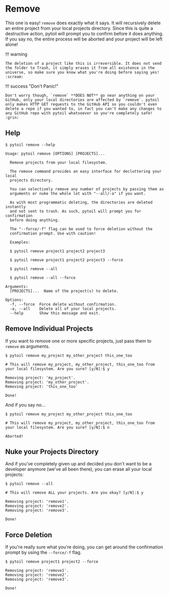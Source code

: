 # Remove

This one is easy! `remove` does exactly what it says. It will recursively delete an entire project from your local projects directory. Since this is quite a destructive action, pytoil will prompt you to confirm before it does anything. If you say no, the entire process will be aborted and your project will be left alone!

!!! warning

    The deletion of a project like this is irreversible. It does not send the folder to Trash, it simply erases it from all existence in the universe, so make sure you know what you're doing before saying yes! :scream:

!!! success "Don't Panic!"

    Don't worry though, `remove` **DOES NOT** go near anything on your GitHub, only your local directories are affected by `remove`. pytoil only makes HTTP GET requests to the GitHub API so you couldn't even delete a repo if you wanted to, in fact you can't make any changes to any GitHub repo with pytoil whatsoever so you're completely safe! :grin:

## Help

<div class="termy">

```console
$ pytoil remove --help

Usage: pytoil remove [OPTIONS] [PROJECTS]...

  Remove projects from your local filesystem.

  The remove command provides an easy interface for decluttering your local
  projects directory.

  You can selectively remove any number of projects by passing them as
  arguments or nuke the whole lot with "--all/-a" if you want.

  As with most programmatic deleting, the directories are deleted instantly
  and not sent to trash. As such, pytoil will prompt you for confirmation
  before doing anything.

  The "--force/-f" flag can be used to force deletion without the
  confirmation prompt. Use with caution!

  Examples:

  $ pytoil remove project1 project2 project3

  $ pytoil remove project1 project2 project3 --force

  $ pytoil remove --all

  $ pytoil remove --all --force

Arguments:
  [PROJECTS]...  Name of the project(s) to delete.

Options:
  -f, --force  Force delete without confirmation.
  -a, --all    Delete all of your local projects.
  --help       Show this message and exit.

```

</div>

## Remove Individual Projects

If you want to remove one or more specific projects, just pass them to `remove` as arguments.

<div class="termy">

```console
$ pytoil remove my_project my_other_project this_one_too

# This will remove my_project, my_other_project, this_one_too from your local filesystem. Are you sure? [y/N]:$ y

Removing project: 'my_project'.
Removing project: 'my_other_project'.
Removing project: 'this_one_too'

Done!
```

</div>

And if you say no...

<div class="termy">

```console
$ pytoil remove my_project my_other_project this_one_too

# This will remove my_project, my_other_project, this_one_too from your local filesystem. Are you sure? [y/N]:$ n

Aborted!
```

</div>

## Nuke your Projects Directory

And if you've completely given up and decided you don't want to be a developer anymore (we've all been there), you can erase all your local projects:

<div class="termy">

```console
$ pytoil remove --all

# This will remove ALL your projects. Are you okay? [y/N]:$ y

Removing project: 'remove1'.
Removing project: 'remove2'.
Removing project: 'remove3'.

Done!
```

</div>

## Force Deletion

If you're really sure what you're doing, you can get around the confirmation prompt by using the `--force/-f` flag.

<div class="termy">

```console
$ pytoil remove project1 project2 --force

Removing project: 'remove1'.
Removing project: 'remove2'.
Removing project: 'remove3'.

Done!
```

</div>
